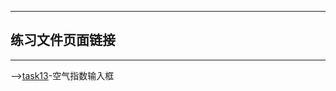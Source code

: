 ***

## 练习文件页面链接

***

-->[task13](https://scofieldwen.github.io/IFE-2016/task13/index.html)-空气指数输入框